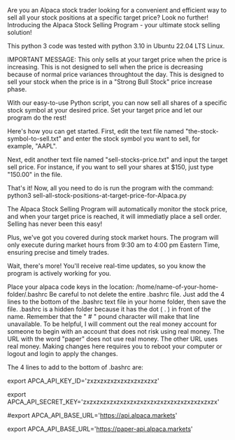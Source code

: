   Are you an Alpaca stock trader looking for a convenient and efficient way to sell all your stock positions at a specific target price? Look no further! Introducing the Alpaca Stock Selling Program - your ultimate stock selling solution! 

This python 3 code was tested with python 3.10 in Ubuntu 22.04 LTS Linux.
  
  IMPORTANT MESSAGE: This only sells at your target price when the price is increasing. 
  This is not designed to sell when the price is decreasing because of normal price variances throughtout the day. 
  This is designed to sell your stock when the price is in a "Strong Bull Stock" price increase phase. 

  With our easy-to-use Python script, you can now sell all shares of a specific stock symbol at your desired price. Set your target price and let our program do the rest!

  Here's how you can get started. First, edit the text file named "the-stock-symbol-to-sell.txt" and enter the stock symbol you want to sell, for example, "AAPL". 

  Next, edit another text file named "sell-stocks-price.txt" and input the target sell price. For instance, if you want to sell your shares at $150, just type "150.00" in the file.

  That's it! Now, all you need to do is run the program with the command: 
   python3 sell-all-stock-positions-at-target-price-for-Alpaca.py  

  The Alpaca Stock Selling Program will automatically monitor the stock price, and when your target price is reached, it will immediatly place a sell order. Selling has never been this easy!

  Plus, we've got you covered during stock market hours. The program will only execute during market hours from 9:30 am to 4:00 pm Eastern Time, ensuring precise and timely trades.

  Wait, there's more! You'll receive real-time updates, so you know the program is actively working for you.

Place your alpaca code keys in the location: /home/name-of-your-home-folder/.bashrc Be careful to not delete the entire .bashrc file. Just add the 4 lines to the bottom of the .bashrc text file in your home folder, then save the file. .bashrc is a hidden folder because it has the dot ( . ) in front of the name. Remember that the " # " pound character will make that line unavailable. To be helpful, I will comment out the real money account for someone to begin with an account that does not risk using real money. The URL with the word "paper" does not use real money. The other URL uses real money. Making changes here requires you to reboot your computer or logout and login to apply the changes.

The 4 lines to add to the bottom of .bashrc are:

export APCA_API_KEY_ID='zxzxzxzxzxzxzxzxzxzxz'

export APCA_API_SECRET_KEY='zxzxzxzxzxzxzxzxzxzxzxzxzxzxzxzxzxzxzxzx'

#export APCA_API_BASE_URL='https://api.alpaca.markets'

export APCA_API_BASE_URL='https://paper-api.alpaca.markets'
